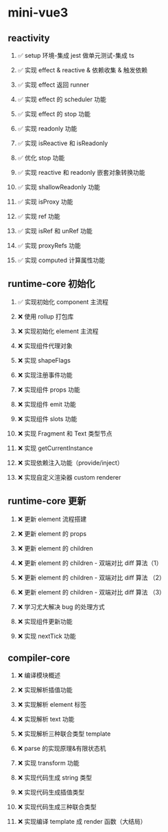 # mini-vue3

## **reactivity**

1. ✅ setup 环境-集成 jest 做单元测试-集成 ts

2. ✅ 实现 effect & reactive & 依赖收集 & 触发依赖

3. ✅ 实现 effect 返回 runner

4. ✅ 实现 effect 的 scheduler 功能

5. ✅ 实现 effect 的 stop 功能

6. ✅ 实现 readonly 功能

7. ✅ 实现 isReactive 和 isReadonly

8. ✅ 优化 stop 功能

9. ✅ 实现 reactive 和 readonly 嵌套对象转换功能

10. ✅ 实现 shallowReadonly 功能

11. ✅ 实现 isProxy 功能

12. ✅ 实现 ref 功能

13. ✅ 实现 isRef 和 unRef 功能

14. ✅ 实现 proxyRefs 功能

15. ✅ 实现 computed 计算属性功能

## **runtime-core 初始化**

1. ✅ 实现初始化 component 主流程

2. ❌ 使用 rollup 打包库

3. ❌ 实现初始化 element 主流程

4. ❌ 实现组件代理对象

5. ❌ 实现 shapeFlags

6. ❌ 实现注册事件功能

7. ❌ 实现组件 props 功能

8. ❌ 实现组件 emit 功能

9. ❌ 实现组件 slots 功能

10. ❌ 实现 Fragment 和 Text 类型节点

11. ❌ 实现 getCurrentInstance

12. ❌ 实现依赖注入功能（provide/inject）

13. ❌ 实现自定义渲染器 custom renderer

## runtime-core 更新

1. ❌ 更新 element 流程搭建

2. ❌ 更新 element 的 props

3. ❌ 更新 element 的 children

4. ❌ 更新 element 的 children - 双端对比 diff 算法（1）

5. ❌ 更新 element 的 children - 双端对比 diff 算法 （2）

6. ❌ 更新 element 的 children - 双端对比 diff 算法 （3）

7. ❌ 学习尤大解决 bug 的处理方式

8. ❌ 实现组件更新功能

9. ❌ 实现 nextTick 功能

## compiler-core

1. ❌ 编译模块概述

2. ❌ 实现解析插值功能

3. ❌ 实现解析 element 标签

4. ❌ 实现解析 text 功能

5. ❌ 实现解析三种联合类型 template

6. ❌ parse 的实现原理&有限状态机

7. ❌ 实现 transform 功能

8. ❌ 实现代码生成 string 类型

9. ❌ 实现代码生成插值类型

10. ❌ 实现代码生成三种联合类型

11. ❌ 实现编译 template 成 render 函数（大结局）
